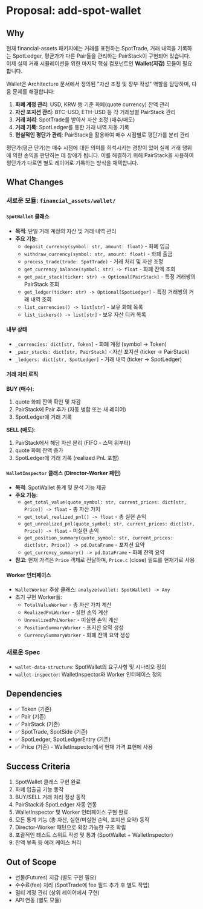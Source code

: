 # Proposal: add-spot-wallet

## Why
현재 financial-assets 패키지에는 거래를 표현하는 SpotTrade, 거래 내역을 기록하는 SpotLedger, 평균가가 다른 Pair들을 관리하는 PairStack이 구현되어 있습니다. 이제 실제 거래 시뮬레이션을 위한 마지막 핵심 컴포넌트인 **Wallet(지갑)** 모듈이 필요합니다.

Wallet은 Architecture 문서에서 정의된 "자산 조정 및 장부 작성" 역할을 담당하며, 다음 문제를 해결합니다:

1. **화폐 계정 관리**: USD, KRW 등 기준 화폐(quote currency) 잔액 관리
2. **자산 포지션 관리**: BTC-USD, ETH-USD 등 각 거래쌍별 PairStack 관리
3. **거래 처리**: SpotTrade를 받아서 자산 조정 (매수/매도)
4. **거래 기록**: SpotLedger를 통한 거래 내역 자동 기록
5. **현실적인 평단가 관리**: PairStack을 활용하여 매수 시점별로 평단가를 분리 관리

평단가(평균 단가)는 매수 시점에 대한 의미를 희석시키는 경향이 있어 실제 거래 행위에 의한 손익을 판단하는 데 장애가 됩니다. 이를 해결하기 위해 PairStack을 사용하여 평단가가 다르면 별도 레이어로 기록하는 방식을 채택합니다.

## What Changes

### 새로운 모듈: `financial_assets/wallet/`

#### `SpotWallet` 클래스
- **목적**: 단일 거래 계정의 자산 및 거래 내역 관리
- **주요 기능**:
  - `deposit_currency(symbol: str, amount: float)` - 화폐 입금
  - `withdraw_currency(symbol: str, amount: float)` - 화폐 출금
  - `process_trade(trade: SpotTrade)` - 거래 처리 및 자산 조정
  - `get_currency_balance(symbol: str) -> float` - 화폐 잔액 조회
  - `get_pair_stack(ticker: str) -> Optional[PairStack]` - 특정 거래쌍의 PairStack 조회
  - `get_ledger(ticker: str) -> Optional[SpotLedger]` - 특정 거래쌍의 거래 내역 조회
  - `list_currencies() -> list[str]` - 보유 화폐 목록
  - `list_tickers() -> list[str]` - 보유 자산 티커 목록

#### 내부 상태
- `_currencies: dict[str, Token]` - 화폐 계정 (symbol -> Token)
- `_pair_stacks: dict[str, PairStack]` - 자산 포지션 (ticker -> PairStack)
- `_ledgers: dict[str, SpotLedger]` - 거래 내역 (ticker -> SpotLedger)

#### 거래 처리 로직
**BUY (매수)**:
1. quote 화폐 잔액 확인 및 차감
2. PairStack에 Pair 추가 (자동 병합 또는 새 레이어)
3. SpotLedger에 거래 기록

**SELL (매도)**:
1. PairStack에서 해당 자산 분리 (FIFO - 스택 위부터)
2. quote 화폐 잔액 증가
3. SpotLedger에 거래 기록 (realized PnL 포함)

#### `WalletInspector` 클래스 (Director-Worker 패턴)
- **목적**: SpotWallet 통계 및 분석 기능 제공
- **주요 기능**:
  - `get_total_value(quote_symbol: str, current_prices: dict[str, Price]) -> float` - 총 자산 가치
  - `get_total_realized_pnl() -> float` - 총 실현 손익
  - `get_unrealized_pnl(quote_symbol: str, current_prices: dict[str, Price]) -> float` - 미실현 손익
  - `get_position_summary(quote_symbol: str, current_prices: dict[str, Price]) -> pd.DataFrame` - 포지션 요약
  - `get_currency_summary() -> pd.DataFrame` - 화폐 잔액 요약
- **참고**: 현재 가격은 `Price` 객체로 전달하며, `Price.c` (close) 필드를 현재가로 사용

#### Worker 인터페이스
- `WalletWorker` 추상 클래스: `analyze(wallet: SpotWallet) -> Any`
- 초기 구현 Worker들:
  - `TotalValueWorker` - 총 자산 가치 계산
  - `RealizedPnLWorker` - 실현 손익 계산
  - `UnrealizedPnLWorker` - 미실현 손익 계산
  - `PositionSummaryWorker` - 포지션 요약 생성
  - `CurrencySummaryWorker` - 화폐 잔액 요약 생성

### 새로운 Spec
- `wallet-data-structure`: SpotWallet의 요구사항 및 시나리오 정의
- `wallet-inspector`: WalletInspector와 Worker 인터페이스 정의

## Dependencies
- ✅ Token (기존)
- ✅ Pair (기존)
- ✅ PairStack (기존)
- ✅ SpotTrade, SpotSide (기존)
- ✅ SpotLedger, SpotLedgerEntry (기존)
- ✅ Price (기존) - WalletInspector에서 현재 가격 표현에 사용

## Success Criteria
1. SpotWallet 클래스 구현 완료
2. 화폐 입출금 기능 동작
3. BUY/SELL 거래 처리 정상 동작
4. PairStack과 SpotLedger 자동 연동
5. WalletInspector 및 Worker 인터페이스 구현 완료
6. 모든 통계 기능 (총 자산, 실현/미실현 손익, 포지션 요약) 동작
7. Director-Worker 패턴으로 확장 가능한 구조 확립
8. 포괄적인 테스트 스위트 작성 및 통과 (SpotWallet + WalletInspector)
9. 잔액 부족 등 에러 케이스 처리

## Out of Scope
- 선물(Futures) 지갑 (별도 구현 필요)
- 수수료(fee) 처리 (SpotTrade에 fee 필드 추가 후 별도 작업)
- 멀티 계정 관리 (상위 레이어에서 구현)
- API 연동 (별도 모듈)
